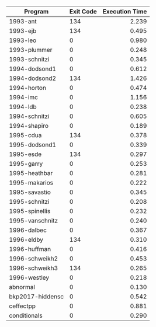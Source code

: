 | Program | Exit Code | Execution Time |
| ------- |:--------- | --------------:|
| 1993-ant | 134 | 2.239 |
| 1993-ejb | 134 | 0.495 |
| 1993-leo | 0 | 0.980 |
| 1993-plummer | 0 | 0.248 |
| 1993-schnitzi | 0 | 0.345 |
| 1994-dodsond1 | 0 | 0.612 |
| 1994-dodsond2 | 134 | 1.426 |
| 1994-horton | 0 | 0.474 |
| 1994-imc | 0 | 1.156 |
| 1994-ldb | 0 | 0.238 |
| 1994-schnitzi | 0 | 0.605 |
| 1994-shapiro | 0 | 0.189 |
| 1995-cdua | 134 | 0.378 |
| 1995-dodsond1 | 0 | 0.339 |
| 1995-esde | 134 | 0.297 |
| 1995-garry | 0 | 0.253 |
| 1995-heathbar | 0 | 0.281 |
| 1995-makarios | 0 | 0.222 |
| 1995-savastio | 0 | 0.345 |
| 1995-schnitzi | 0 | 0.208 |
| 1995-spinellis | 0 | 0.232 |
| 1995-vanschnitz | 0 | 0.240 |
| 1996-dalbec | 0 | 0.367 |
| 1996-eldby | 134 | 0.310 |
| 1996-huffman | 0 | 0.416 |
| 1996-schweikh2 | 0 | 0.453 |
| 1996-schweikh3 | 134 | 0.265 |
| 1996-westley | 0 | 0.218 |
| abnormal | 0 | 0.130 |
| bkp2017-hiddensc | 0 | 0.542 |
| ceffectpp | 0 | 0.881 |
| conditionals | 0 | 0.290 |
